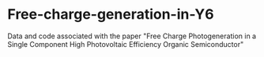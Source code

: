 # Free-charge-generation-in-Y6
Data and code associated with the paper "Free Charge Photogeneration in a Single Component High Photovoltaic Efficiency Organic Semiconductor"
